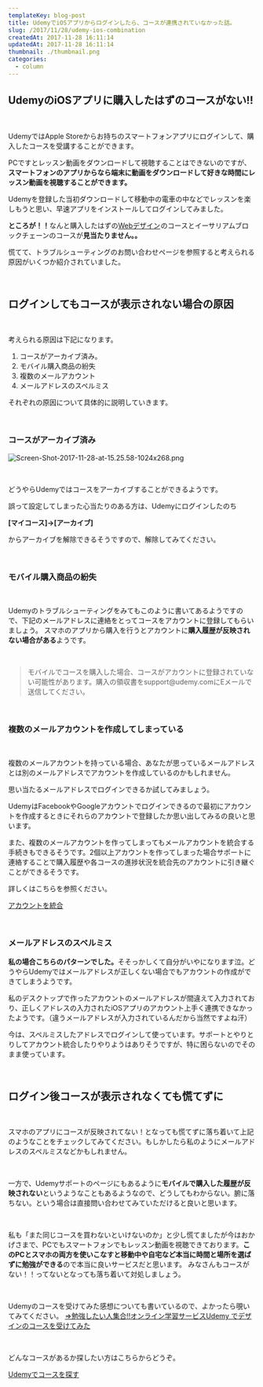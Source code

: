 ```yaml
---
templateKey: blog-post
title: UdemyでiOSアプリからログインしたら、コースが連携されていなかった話。
slug: /2017/11/28/udemy-ios-combination
createdAt: 2017-11-28 16:11:14
updatedAt: 2017-11-28 16:11:14
thumbnail: ./thumbnail.png
categories:
  - column
---
```


<h2 class="chapter">UdemyのiOSアプリに購入したはずのコースがない!!</h2>
&nbsp;

UdemyではApple Storeからお持ちのスマートフォンアプリにログインして、購入したコースを受講することができます。

PCですとレッスン動画をダウンロードして視聴することはできないのですが、<strong>スマートフォンのアプリからなら端末に動画をダウンロードして好きな時間にレッスン動画を視聴することができます。</strong>

Udemyを登録した当初ダウンロードして移動中の電車の中などでレッスンを楽しもうと思い、早速アプリをインストールしてログインしてみました。

<strong>ところが！！</strong>なんと購入したはずの<a href="https://px.a8.net/svt/ejp?a8mat=2TVGOQ+BH6WX6+3L4M+609HU" target="_blank" rel="nofollow noopener">Webデザイン</a><img src="https://www13.a8.net/0.gif?a8mat=2TVGOQ+BH6WX6+3L4M+609HU" alt="" width="1" height="1" border="0" />のコースとイーサリアムブロックチェーンのコースが<strong>見当たりません。。</strong>

慌てて、トラブルシューティングのお問い合わせページを参照すると考えられる原因がいくつか紹介されていました。

&nbsp;
<h2 class="chapter">ログインしてもコースが表示されない場合の原因</h2>
&nbsp;

考えられる原因は下記になります。
<ol>
 	<li>コースがアーカイブ済み。</li>
 	<li>モバイル購入商品の紛失</li>
 	<li>複数のメールアカウント</li>
 	<li>メールアドレスのスペルミス</li>
</ol>
それぞれの原因について具体的に説明していきます。

&nbsp;
<h3 class="section">コースがアーカイブ済み</h3>
<img class="post-image" src="./Screen-Shot-2017-11-28-at-15.25.58-1024x268.png" alt="Screen-Shot-2017-11-28-at-15.25.58-1024x268.png"/>

&nbsp;

どうやらUdemyではコースをアーカイブすることができるようです。

誤って設定してしまった心当たりのある方は、Udemyにログインしたのち

<strong>[マイコース]→[アーカイブ]</strong>

からアーカイブを解除できるそうですので、解除してみてください。

&nbsp;
<h3 class="section">モバイル購入商品の紛失</h3>
&nbsp;

Udemyのトラブルシューティングをみてもこのように書いてあるようですので、下記のメールアドレスに連絡をとってコースをアカウントに登録してもらいましょう。
スマホのアプリから購入を行うとアカウントに<strong>購入履歴が反映されない場合がある</strong>ようです。

&nbsp;
<blockquote>モバイルでコースを購入した場合、コースがアカウントに登録されていない可能性があります。購入の領収書をsupport@udemy.comにEメールで送信してください。</blockquote>
&nbsp;
<h3 class="section">複数のメールアカウントを作成してしまっている</h3>
&nbsp;

複数のメールアカウントを持っている場合、あなたが思っているメールアドレスとは別のメールアドレスでアカウントを作成しているのかもしれません。

思い当たるメールアドレスでログインできるか試してみましょう。

UdemyはFacebookやGoogleアカウントでログインできるので最初にアカウントを作成するときにそれらのアカウントで登録したか思い出してみるの良いと思います。

また、複数のメールアカウントを作ってしまってもメールアカウントを統合する手続きもできるそうです。2個以上アカウントを作ってしまった場合サポートに連絡することで購入履歴や各コースの進捗状況を統合先のアカウントに引き継ぐことができるそうです。

詳しくはこちらを参照ください。

<a href="https://support.udemy.com/hc/ja/articles/236097968-%E3%82%A2%E3%82%AB%E3%82%A6%E3%83%B3%E3%83%88%E3%81%AE%E7%B5%B1%E5%90%88">アカウントを統合</a>

&nbsp;
<h3 class="section">メールアドレスのスペルミス</h3>
<strong>私の場合こちらのパターンでした。</strong>そそっかしくて自分がいやになります泣。どうやらUdemyではメールアドレスが正しくない場合でもアカウントの作成ができてしまうようです。

私のデスクトップで作ったアカウントのメールアドレスが間違えて入力されており、正しくアドレスの入力されたiOSアプリのアカウント上手く連携できなかったようです。（違うメールアドレスが入力されているんだから当然ですよね汗）

今は、スペルミスしたアドレスでログインして使っています。サポートとやりとりしてアカウント統合したりやりようはありそうですが、特に困らないのでそのまま使っています。

&nbsp;
<h2 class="chapter">ログイン後コースが表示されなくても慌てずに</h2>
&nbsp;

スマホのアプリにコースが反映されてない！となっても慌てずに落ち着いて上記のようなことをチェックしてみてください。もしかしたら私のようにメールアドレスのスペルミスなどかもしれません。

&nbsp;

一方で、Udemyサポートのページにもあるように<strong>モバイルで購入した履歴が反映されない</strong>というようなこともあるようなので、どうしてもわからない。腑に落ちない。という場合は直接問い合わせてみていただけると良いと思います。

&nbsp;

私も「また同じコースを買わないといけないのか」と少し慌てましたが今はおかげさまで、PCでもスマートフォンでもレッスン動画を視聴できております。<strong>このPCとスマホの両方を使いこなすと移動中や自宅など本当に時間と場所を選ばずに勉強ができる</strong>ので本当に良いサービスだと思います。
みなさんもコースがない！！ってないとなっても落ち着いて対処しましょう。

&nbsp;

Udemyのコースを受けてみた感想についても書いているので、よかったら覗いてみてください。
<a href="https://ver-1-0.net/2017/11/12/e-learning-udemy/">=>勉強したい人集合!!オンライン学習サービスUdemy でデザインのコースを受けてみた</a>

&nbsp;

どんなコースがあるか探したい方はこちらからどうぞ。

<a class="square_btn" href="https://px.a8.net/svt/ejp?a8mat=2TVGOQ+BH6WX6+3L4M+BW8O2&amp;a8ejpredirect=https%3A%2F%2Fwww.udemy.com%2F" target="_blank" rel="nofollow noopener">Udemyでコースを探す</a>
<img src="https://www14.a8.net/0.gif?a8mat=2TVGOQ+BH6WX6+3L4M+BW8O2" alt="" width="1" height="1" border="0" />
